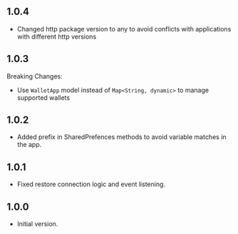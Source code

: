 ## 1.0.4

- Changed http package version to any to avoid conflicts with applications with different http versions

## 1.0.3

Breaking Changes:

- Use `WalletApp` model instead of `Map<String, dynamic>` to manage supported wallets

## 1.0.2

- Added prefix in SharedPrefences methods to avoid variable matches in the app.

## 1.0.1

- Fixed restore connection logic and event listening.


## 1.0.0

- Initial version.
